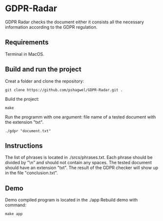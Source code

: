 # GDPR-Radar
GDPR Radar checks the document either it consists all the necessary information according to the GDPR regulation.

## Requirements

Terminal in MacOS.

## Build and run the project

Creat a folder and clone the repository:

```git clone https://github.com/pshagwel/GDPR-Radar.git .```

Build the project:

```make```

Run the programm with one argument: file name of a tested document with the extension "txt".

```./gdpr "document.txt"```

## Instructions

The list of phrases is located in ./srcs/phrases.txt.
Each phrase should be divided by "\n" and should not contain any spaces.
The tested document should have an extension "txt".
The result of the GDPR checker will show up in the file "conclusion.txt".

## Demo
Demo compiled program is located in the ./app
Rebuild demo with command: 

```make app```